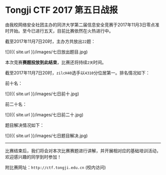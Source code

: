 # Tongji CTF 2017 第五日战报

由我校网络安全社团主办的同济大学第二届信息安全竞赛于2017年11月3日零点准时开始。至今已进行五天，目前比赛依然在火热进行中。

截至2017年11月7日20时，主办方共放出`22`题：

![]({{ site.url }}/images/七日放出题目.jpg)

本次竞赛**赛题投放到此结束**，比赛还将持续`2天`时间。

截至2017年11月7日20时，`zilcH40`选手以`4310`分位居第一。排名情况如下：

前十名：

![]({{ site.url }}/images/七日前十.jpg)

前二十名：

![]({{ site.url }}/images/七日前二十.jpg)

题目解决情况如下：

![]({{ site.url }}/images/七日题目解决.jpg)

---

比赛结束后，我们将会对本次比赛赛题进行讲解，并开展相对应的基础培训活动，欢迎感兴趣的同学到时参加！

附比赛网址：`http://ctf.tongji.edu.cn` (校内访问)
